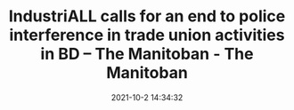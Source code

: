 ---
"title": "IndustriALL calls for an end to police interference in trade union activities in BD – The Manitoban - The Manitoban"
"date": "2021-10-2 14:34:32"
"feed_name": "GOOGLENEWSINDUSTRIAL"
"feed_website": "https://news.google.com/search?q=industrial%2Bincident&hl=en-US&gl=US&ceid=US:en"
"feed_rss": "https://news.google.com/rss/search?q=industrial%2Bincident&hl=en-US&gl=US&ceid=US:en"
"link": "https://www.themanitoban.com/2021/10/industriall-calls-for-an-end-to-police-interference-in-trade-union-activities-in-bd/45055/"
"source": "{'href': 'https://www.themanitoban.com', 'title': 'The Manitoban'}"
"file": "_posts/2021-1-1-aeedf7163e300e0eb045082b4c0e88deced0876d.md"
"accident": "0"
"drilling": "0"
"dead": "0"
"injured": "0"
"arrested": "0"
"victims": "no"
"where": "unknown site"
"causes": "unknown"
"place": "unknown place"
---